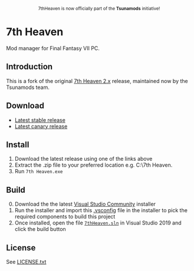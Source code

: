 <div align="center">
  <img src="https://github.com/julianxhokaxhiu/FFNx/blob/master/.logo/tsunamods.png" alt="">
  <br><small>7thHeaven is now officially part of the <strong>Tsunamods</strong> initiative!</small>
</div>

# 7th Heaven

Mod manager for Final Fantasy VII PC.

## Introduction

This is a fork of the original [7th Heaven 2.x](https://github.com/unab0mb/7h) release, maintained now by the Tsunamods team.

## Download

- [Latest stable release](https://github.com/tsunamods-codes/7th-Heaven/releases/latest)
- [Latest canary release](https://github.com/tsunamods-codes/7th-Heaven/releases/tag/canary)

## Install

1. Download the latest release using one of the links above
2. Extract the .zip file to your preferred location e.g. C:\7th Heaven.
3. Run `7th Heaven.exe`

## Build

0. Download the the latest [Visual Studio Community](https://visualstudio.microsoft.com/vs/community/) installer
1. Run the installer and import this [.vsconfig](.vsconfig) file in the installer to pick the required components to build this project
2. Once installed, open the file [`7thHeaven.sln`](7thHeaven.sln) in Visual Studio 2019 and click the build button

## License
See [LICENSE.txt](LICENSE.txt)

